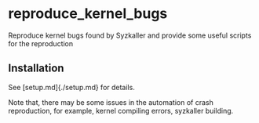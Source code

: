 # reproduce_kernel_bugs
Reproduce kernel bugs found by Syzkaller and provide some useful scripts for the reproduction

## Installation

See [setup.md]{./setup.md} for details.

Note that, there may be some issues in the automation of crash reproduction, for example, kernel compiling errors, syzkaller building.
